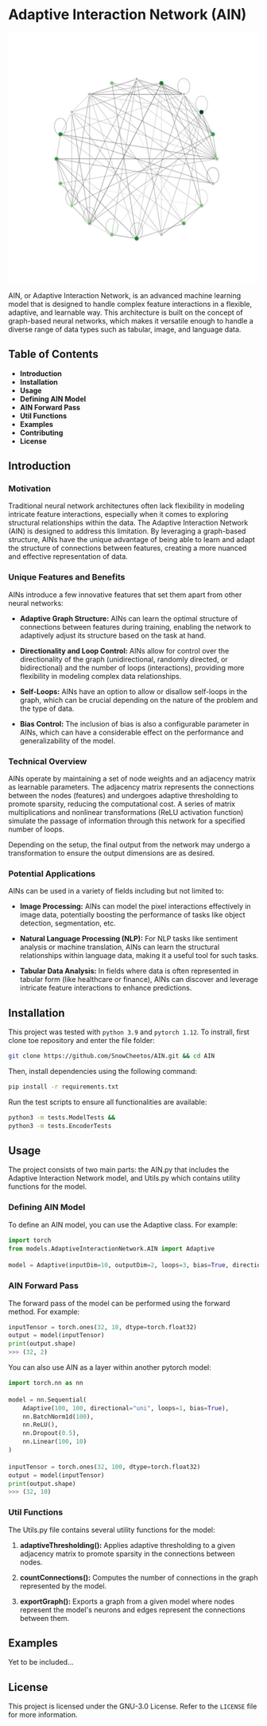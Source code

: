 # Adaptive Interaction Network (AIN)

![](media/MNIST_B64_E50.gif)

AIN, or Adaptive Interaction Network, is an advanced machine learning model that is designed to handle complex feature interactions in a flexible, adaptive, and learnable way. This architecture is built on the concept of graph-based neural networks, which makes it versatile enough to handle a diverse range of data types such as tabular, image, and language data.


## Table of Contents
* **Introduction**
* **Installation**
* **Usage**
* **Defining AIN Model**
* **AIN Forward Pass**
* **Util Functions**
* **Examples**
* **Contributing**
* **License**

## Introduction
### Motivation
Traditional neural network architectures often lack flexibility in modeling intricate feature interactions, especially when it comes to exploring structural relationships within the data. The Adaptive Interaction Network (AIN) is designed to address this limitation. By leveraging a graph-based structure, AINs have the unique advantage of being able to learn and adapt the structure of connections between features, creating a more nuanced and effective representation of data.

### Unique Features and Benefits
AINs introduce a few innovative features that set them apart from other neural networks:

* **Adaptive Graph Structure:** AINs can learn the optimal structure of connections between features during training, enabling the network to adaptively adjust its structure based on the task at hand.

* **Directionality and Loop Control:** AINs allow for control over the directionality of the graph (unidirectional, randomly directed, or bidirectional) and the number of loops (interactions), providing more flexibility in modeling complex data relationships.

* **Self-Loops:** AINs have an option to allow or disallow self-loops in the graph, which can be crucial depending on the nature of the problem and the type of data.

* **Bias Control:** The inclusion of bias is also a configurable parameter in AINs, which can have a considerable effect on the performance and generalizability of the model.

### Technical Overview
AINs operate by maintaining a set of node weights and an adjacency matrix as learnable parameters. The adjacency matrix represents the connections between the nodes (features) and undergoes adaptive thresholding to promote sparsity, reducing the computational cost. A series of matrix multiplications and nonlinear transformations (ReLU activation function) simulate the passage of information through this network for a specified number of loops.

Depending on the setup, the final output from the network may undergo a transformation to ensure the output dimensions are as desired.

### Potential Applications
AINs can be used in a variety of fields including but not limited to:

* **Image Processing:** AINs can model the pixel interactions effectively in image data, potentially boosting the performance of tasks like object detection, segmentation, etc.

* **Natural Language Processing (NLP):** For NLP tasks like sentiment analysis or machine translation, AINs can learn the structural relationships within language data, making it a useful tool for such tasks.

* **Tabular Data Analysis:** In fields where data is often represented in tabular form (like healthcare or finance), AINs can discover and leverage intricate feature interactions to enhance predictions.

## Installation

This project was tested with `python 3.9` and `pytorch 1.12`. To instrall, first clone toe repository and enter the file folder:

```bash
git clone https://github.com/SnowCheetos/AIN.git && cd AIN
```

Then, install dependencies using the following command:

```bash
pip install -r requirements.txt
```

Run the test scripts to ensure all functionalities are available:

```bash
python3 -m tests.ModelTests && 
python3 -m tests.EncoderTests
```

## Usage
The project consists of two main parts: the AIN.py that includes the Adaptive Interaction Network model, and Utils.py which contains utility functions for the model.

### Defining AIN Model
To define an AIN model, you can use the Adaptive class. For example:

```python
import torch
from models.AdaptiveInteractionNetwork.AIN import Adaptive

model = Adaptive(inputDim=10, outputDim=2, loops=3, bias=True, directional="bi", selfLoops=False)
```

### AIN Forward Pass
The forward pass of the model can be performed using the forward method. For example:

```python
inputTensor = torch.ones(32, 10, dtype=torch.float32)
output = model(inputTensor)
print(output.shape)
>>> (32, 2)
```

You can also use AIN as a layer within another pytorch model:

```python
import torch.nn as nn

model = nn.Sequential(
    Adaptive(100, 100, directional="uni", loops=1, bias=True),
    nn.BatchNorm1d(100),
    nn.ReLU(),
    nn.Dropout(0.5),
    nn.Linear(100, 10)
)

inputTensor = torch.ones(32, 100, dtype=torch.float32)
output = model(inputTensor)
print(output.shape)
>>> (32, 10)
```

### Util Functions
The Utils.py file contains several utility functions for the model:

1. **adaptiveThresholding():** Applies adaptive thresholding to a given adjacency matrix to promote sparsity in the connections between nodes.

2. **countConnections():** Computes the number of connections in the graph represented by the model.

3. **exportGraph():** Exports a graph from a given model where nodes represent the model's neurons and edges represent the connections between them.

## Examples
Yet to be included...

## License
This project is licensed under the GNU-3.0 License. Refer to the `LICENSE` file for more information.
